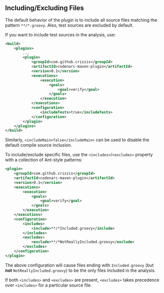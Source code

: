 ## Including/Excluding Files

The default behavior of the plugin is to include all source files matching the pattern `**/*.groovy`. Also, test sources are excluded by default. 

If you want to include test sources in the analysis, use: 

```xml
<build>
    <plugins>
        ...
        <plugin>
            <groupId>com.github.crizzis</groupId>
            <artifactId>codenarc-maven-plugin</artifactId>
            <version>0.1</version>
            <executions>
                <execution>
                    <goals>
                        <goal>verify</goal>
                    </goals>
                </execution>
            </executions>
            <configuration>
                <includeTests>true</includeTests>
            </configuration>
        </plugin>
    </plugins>
</build>
```
Similarly, `<includeMain>false</includeMain>` can be used to disable the default compile source inclusion. 

To include/exclude specific files, use the `<includes>`/`<excludes>` property with a collection of Ant-style patterns: 

```xml
<plugin>
    <groupId>com.github.crizzis</groupId>
    <artifactId>codenarc-maven-plugin</artifactId>
    <version>0.1</version>
    <executions>
        <execution>
            <goals>
                <goal>verify</goal>
            </goals>
        </execution>
    </executions>
    <configuration>
        <includes>
            <include>**/*Included.groovy</include>
        </includes>
        <excludes>
            <exclude>**/*NotReallyIncluded.groovy</exclude>
        </excludes>
    </configuration>
</plugin>
```
The above configuration will cause files ending with `Included.groovy` (but **not** `NotReallyIncluded.groovy`) to be the only files included in the analysis. 

If both `<includes>` and `<excludes>` are present, `<excludes>` takes precedence over `<includes>` for a particular source file. 